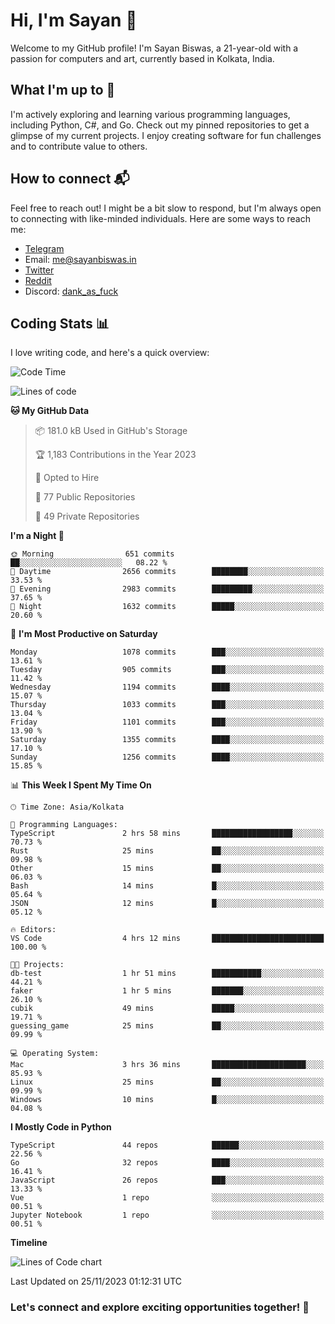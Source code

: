 # Hi, I'm Sayan 👋

Welcome to my GitHub profile! I'm Sayan Biswas, a 21-year-old with a passion for computers and art, currently based in Kolkata, India.

## What I'm up to 🚀

I'm actively exploring and learning various programming languages, including Python, C#, and Go. Check out my pinned repositories to get a glimpse of my current projects. I enjoy creating software for fun challenges and to contribute value to others.

## How to connect 📬

Feel free to reach out! I might be a bit slow to respond, but I'm always open to connecting with like-minded individuals. Here are some ways to reach me:

- [Telegram](https://t.me/dank_as_fuck)
- Email: [me@sayanbiswas.in](mailto:me@sayanbiswas.in)
- [Twitter](https://twitter.com/TheDankDel)
- [Reddit](https://www.reddit.com/user/dank_as_fuck_/)
- Discord: [dank_as_fuck](https://discordapp.com/users/506536929152466945)

## Coding Stats 📊

I love writing code, and here's a quick overview:

<!--START_SECTION:waka-->
![Code Time](http://img.shields.io/badge/Code%20Time-1%2C324%20hrs%2046%20mins-blue)

![Lines of code](https://img.shields.io/badge/From%20Hello%20World%20I%27ve%20Written-6.5%20million%20lines%20of%20code-blue)

**🐱 My GitHub Data** 

> 📦 181.0 kB Used in GitHub's Storage 
 > 
> 🏆 1,183 Contributions in the Year 2023
 > 
> 💼 Opted to Hire
 > 
> 📜 77 Public Repositories 
 > 
> 🔑 49 Private Repositories 
 > 
**I'm a Night 🦉** 

```text
🌞 Morning                651 commits         ██░░░░░░░░░░░░░░░░░░░░░░░   08.22 % 
🌆 Daytime                2656 commits        ████████░░░░░░░░░░░░░░░░░   33.53 % 
🌃 Evening                2983 commits        █████████░░░░░░░░░░░░░░░░   37.65 % 
🌙 Night                  1632 commits        █████░░░░░░░░░░░░░░░░░░░░   20.60 % 
```
📅 **I'm Most Productive on Saturday** 

```text
Monday                   1078 commits        ███░░░░░░░░░░░░░░░░░░░░░░   13.61 % 
Tuesday                  905 commits         ███░░░░░░░░░░░░░░░░░░░░░░   11.42 % 
Wednesday                1194 commits        ████░░░░░░░░░░░░░░░░░░░░░   15.07 % 
Thursday                 1033 commits        ███░░░░░░░░░░░░░░░░░░░░░░   13.04 % 
Friday                   1101 commits        ███░░░░░░░░░░░░░░░░░░░░░░   13.90 % 
Saturday                 1355 commits        ████░░░░░░░░░░░░░░░░░░░░░   17.10 % 
Sunday                   1256 commits        ████░░░░░░░░░░░░░░░░░░░░░   15.85 % 
```


📊 **This Week I Spent My Time On** 

```text
🕑︎ Time Zone: Asia/Kolkata

💬 Programming Languages: 
TypeScript               2 hrs 58 mins       ██████████████████░░░░░░░   70.73 % 
Rust                     25 mins             ██░░░░░░░░░░░░░░░░░░░░░░░   09.98 % 
Other                    15 mins             ██░░░░░░░░░░░░░░░░░░░░░░░   06.03 % 
Bash                     14 mins             █░░░░░░░░░░░░░░░░░░░░░░░░   05.64 % 
JSON                     12 mins             █░░░░░░░░░░░░░░░░░░░░░░░░   05.12 % 

🔥 Editors: 
VS Code                  4 hrs 12 mins       █████████████████████████   100.00 % 

🐱‍💻 Projects: 
db-test                  1 hr 51 mins        ███████████░░░░░░░░░░░░░░   44.21 % 
faker                    1 hr 5 mins         ███████░░░░░░░░░░░░░░░░░░   26.10 % 
cubik                    49 mins             █████░░░░░░░░░░░░░░░░░░░░   19.71 % 
guessing_game            25 mins             ██░░░░░░░░░░░░░░░░░░░░░░░   09.99 % 

💻 Operating System: 
Mac                      3 hrs 36 mins       █████████████████████░░░░   85.93 % 
Linux                    25 mins             ██░░░░░░░░░░░░░░░░░░░░░░░   09.99 % 
Windows                  10 mins             █░░░░░░░░░░░░░░░░░░░░░░░░   04.08 % 
```

**I Mostly Code in Python** 

```text
TypeScript               44 repos            ██████░░░░░░░░░░░░░░░░░░░   22.56 % 
Go                       32 repos            ████░░░░░░░░░░░░░░░░░░░░░   16.41 % 
JavaScript               26 repos            ███░░░░░░░░░░░░░░░░░░░░░░   13.33 % 
Vue                      1 repo              ░░░░░░░░░░░░░░░░░░░░░░░░░   00.51 % 
Jupyter Notebook         1 repo              ░░░░░░░░░░░░░░░░░░░░░░░░░   00.51 % 
```



**Timeline**

![Lines of Code chart](https://raw.githubusercontent.com/Dank-del/Dank-del/main/assets/bar_graph.png)


 Last Updated on 25/11/2023 01:12:31 UTC
<!--END_SECTION:waka-->

### Let's connect and explore exciting opportunities together! 🚀
